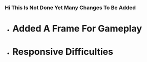 ### Hi This Is Not Done Yet Many Changes To Be Added
- <h1><p>Added A Frame For Gameplay</p></h1>
- <h1><p>Responsive Difficulties</p></h1>
